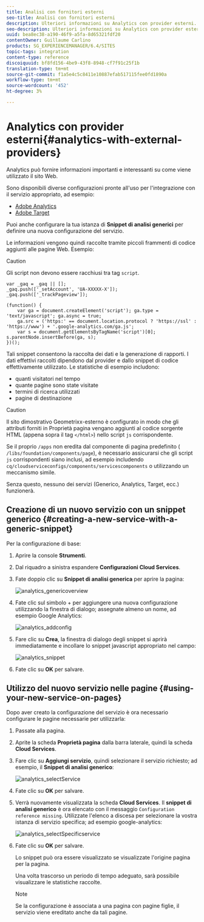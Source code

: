 ```yaml
---
title: Analisi con fornitori esterni
seo-title: Analisi con fornitori esterni
description: Ulteriori informazioni su Analytics con provider esterni.
seo-description: Ulteriori informazioni su Analytics con provider esterni.
uuid: bea8ec38-a190-46f9-a5fa-8d65321fdf20
contentOwner: Guillaume Carlino
products: SG_EXPERIENCEMANAGER/6.4/SITES
topic-tags: integration
content-type: reference
discoiquuid: bf8fd156-4be9-43f8-8948-cf7f91c25f1b
translation-type: tm+mt
source-git-commit: f1a5e4c5c8411e10887efab517115fee0fd1890a
workflow-type: tm+mt
source-wordcount: '452'
ht-degree: 3%

---
```



# Analytics con provider esterni{#analytics-with-external-providers}

Analytics può fornire informazioni importanti e interessanti su come viene utilizzato il sito Web.

Sono disponibili diverse configurazioni pronte all&#39;uso per l&#39;integrazione con il servizio appropriato, ad esempio:

* [Adobe Analytics](/help/sites-administering/adobeanalytics.md)
* [Adobe Target](/help/sites-administering/target.md)

Puoi anche configurare la tua istanza di **Snippet di analisi generici** per definire una nuova configurazione del servizio.

Le informazioni vengono quindi raccolte tramite piccoli frammenti di codice aggiunti alle pagine Web. Esempio:

>[!CAUTION]
>
>Gli script non devono essere racchiusi tra tag `script`.

```
var _gaq = _gaq || [];
_gaq.push(['_setAccount', 'UA-XXXXX-X']);
_gaq.push(['_trackPageview']);

(function() {
    var ga = document.createElement('script'); ga.type = 'text/javascript'; ga.async = true;
    ga.src = ('https:' == document.location.protocol ? 'https://ssl' : 'https://www') + '.google-analytics.com/ga.js';
    var s = document.getElementsByTagName('script')[0]; s.parentNode.insertBefore(ga, s);
})();
```

Tali snippet consentono la raccolta dei dati e la generazione di rapporti. I dati effettivi raccolti dipendono dal provider e dallo snippet di codice effettivamente utilizzato. Le statistiche di esempio includono:

* quanti visitatori nel tempo
* quante pagine sono state visitate
* termini di ricerca utilizzati
* pagine di destinazione

>[!CAUTION]
>
>Il sito dimostrativo Geometrixx-esterno è configurato in modo che gli attributi forniti in Proprietà pagina vengano aggiunti al codice sorgente HTML (appena sopra il tag `</html>`) nello script `js` corrispondente.
>
>
>Se il proprio `/apps` non eredita dal componente di pagina predefinito ( `/libs/foundation/components/page`), è necessario assicurarsi che gli script `js` corrispondenti siano inclusi, ad esempio includendo `cq/cloudserviceconfigs/components/servicescomponents` o utilizzando un meccanismo simile.
>
>
>Senza questo, nessuno dei servizi (Generico, Analytics, Target, ecc.) funzionerà.

## Creazione di un nuovo servizio con un snippet generico {#creating-a-new-service-with-a-generic-snippet}

Per la configurazione di base:

1. Aprire la console **Strumenti**.

1. Dal riquadro a sinistra espandere **Configurazioni Cloud Services**.

1. Fate doppio clic su **Snippet di analisi generica** per aprire la pagina:

   ![analytics_genericoverview](assets/analytics_genericoverview.png)

1. Fate clic sul simbolo + per aggiungere una nuova configurazione utilizzando la finestra di dialogo; assegnate almeno un nome, ad esempio Google Analytics:

   ![analytics_addconfig](assets/analytics_addconfig.png)

1. Fare clic su **Crea**, la finestra di dialogo degli snippet si aprirà immediatamente e incollare lo snippet javascript appropriato nel campo:

   ![analytics_snippet](assets/analytics_snippet.png)

1. Fate clic su **OK** per salvare. 

## Utilizzo del nuovo servizio nelle pagine {#using-your-new-service-on-pages}

Dopo aver creato la configurazione del servizio è ora necessario configurare le pagine necessarie per utilizzarla:

1. Passate alla pagina.

1. Aprite la scheda **Proprietà pagina** dalla barra laterale, quindi la scheda **Cloud Services**.

1. Fare clic su **Aggiungi servizio**, quindi selezionare il servizio richiesto; ad esempio, il **Snippet di analisi generico**:

   ![analytics_selectService](assets/analytics_selectservice.png)

1. Fate clic su **OK** per salvare. 

1. Verrà nuovamente visualizzata la scheda **Cloud Services**. Il **snippet di analisi generico** è ora elencato con il messaggio `Configuration reference missing`. Utilizzate l&#39;elenco a discesa per selezionare la vostra istanza di servizio specifica; ad esempio google-analytics:

   ![analytics_selectSpecificservice](assets/analytics_selectspecificservice.png)

1. Fate clic su **OK** per salvare. 

   Lo snippet può ora essere visualizzato se visualizzate l&#39;origine pagina per la pagina.

   Una volta trascorso un periodo di tempo adeguato, sarà possibile visualizzare le statistiche raccolte.

   >[!NOTE]
   >
   >Se la configurazione è associata a una pagina con pagine figlie, il servizio viene ereditato anche da tali pagine.

